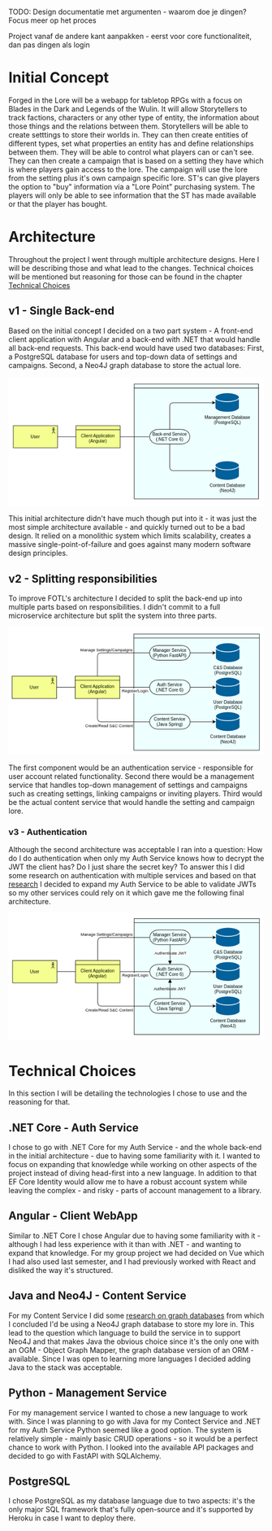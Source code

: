TODO: Design documentatie met argumenten - waarom doe je dingen? Focus meer op het proces

Project vanaf de andere kant aanpakken - eerst voor core functionaliteit, dan pas dingen als login

# Initial Concept

Forged in the Lore will be a webapp for tabletop RPGs with a focus on Blades in the Dark and Legends of the Wulin. It will allow Storytellers to track factions, characters or any other type of entity, the information about those things and the relations between them.
Storytellers will be able to create setttings to store their worlds in. They can then create entities of different types, set what properties an entity has and define relationships between them. They will be able to control what players can or can't see. They can then create a campaign that is based on a setting they have which is where players gain access to the lore. The campaign will use the lore from the setting plus it's own campaign specific lore. ST's can give players the option to "buy" information via a "Lore Point" purchasing system. The players will only be able to see information that the ST has made available or that the player has bought.


# Architecture
Throughout the project I went through multiple architecture designs. Here I will be describing those and what lead to the changes. Technical choices will be mentioned but reasoning for those can be found in the chapter [Technical Choices](#technical-choices)

## v1 - Single Back-end

Based on the initial concept I decided on a two part system - A front-end client application with Angular and a back-end with .NET that would handle all back-end requests. This back-end would have used two databases: First, a PostgreSQL database for users and top-down data of settings and campaigns. Second, a Neo4J graph database to store the actual lore.

![Architecture v1 - Single back-end](architecture_v1.png)

This initial architecture didn't have much though put into it - it was just the most simple architecture available - and quickly turned out to be a bad design. It relied on a monolithic system which limits scalability, creates a massive single-point-of-failure and goes against many modern software design principles.

## v2 - Splitting responsibilities

To improve FOTL's architecture I decided to split the back-end up into multiple parts based on responsibilities. I didn't commit to a full microservice architecture but split the system into three parts.

![Architecture v2 - Three systems](architecture_v2.png)

The first component would be an authentication service - responsible for user account related functionality. Second there would be a management service that handles top-down management of settings and campaigns such as creating settings, linking campaigns or inviting players. Third would be the actual content service that would handle the setting and campaign lore.

### v3 - Authentication

Although the second architecture was acceptable I ran into a question: How do I do authentication when only my Auth Service knows how to decrypt the JWT the client has?
Do I just share the secret key? To answer this I did some research on authentication with multiple services and based on that [research](../Research/JWT-Authentication-with-Multiple-Services.pdf) I decided to expand my Auth Service to be able to validate JWTs so my other services could rely on it which gave me the following final architecture.

![Architecture v3 - Architecture](architecture_v3.png)



# Technical Choices <a name="technical-choices"></a>

In this section I will be detailing the technologies I chose to use and the reasoning for that.

## .NET Core - Auth Service

I chose to go with .NET Core for my Auth Service - and the whole back-end in the initial architecture - due to having some familiarity with it. I wanted to focus on expanding that knowledge while working on other aspects of the project instead of diving head-first into a new language. In addition to that EF Core Identity would allow me to have a robust account system while leaving the complex - and risky - parts of account management to a library.

## Angular - Client WebApp

Similar to .NET Core I chose Angular due to having some familiarity with it - although I had less experience with it than with .NET - and wanting to expand that knowledge. For my group project we had decided on Vue which I had also used last semester, and I had previously worked with React and disliked the way it's structured.

## Java and Neo4J - Content Service

For my Content Service I did some [research on graph databases](../Research/Graph-Databases.pdf) from which I concluded I'd be using a Neo4J graph database to store my lore in. This lead to the question which language to build the service in to support Neo4J and that makes Java the obvious choice since it's the only one with an OGM - Object Graph Mapper, the graph database version of an ORM - available. Since I was open to learning more languages I decided adding Java to the stack was acceptable.

## Python - Management Service
For my management service I wanted to chose a new language to work with. Since I was planning to go with Java for my Contect Service and .NET for my Auth Service Python seemed like a good option. The system is relatively simple - mainly basic CRUD operations - so it would be a perfect chance to work with Python. I looked into the available API packages and decided to go with FastAPI with SQLAlchemy.

## PostgreSQL
I chose PostgreSQL as my database language due to two aspects: it's the only major SQL framework that's fully open-source and it's supported by Heroku in case I want to deploy there.
